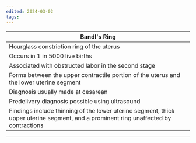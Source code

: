 ```yaml
---
edited: 2024-03-02
tags:
---
```

| Bandl's Ring                                                                                                                         |
| ------------------------------------------------------------------------------------------------------------------------------------ |
| Hourglass constriction ring of the uterus                                                                                            |
| Occurs in 1 in 5000 live births                                                                                                      |
| Associated with obstructed labor in the second stage                                                                                 |
| Forms between the upper contractile portion of the uterus and the lower uterine segment                                              |
| Diagnosis usually made at cesarean                                                                                                   |
| Predelivery diagnosis possible using ultrasound                                                                                      |
| Findings include thinning of the lower uterine segment, thick upper uterine segment, and a prominent ring unaffected by contractions |

---
